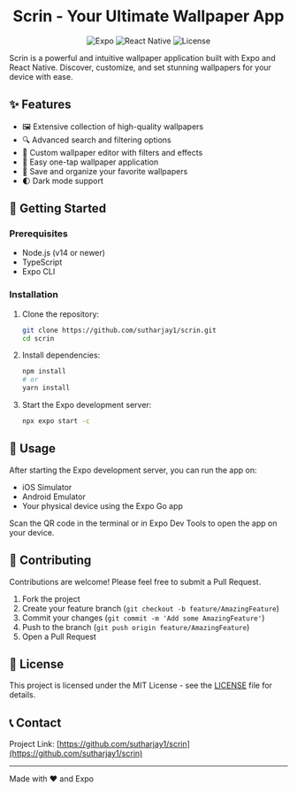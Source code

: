 <div align="center">

# Scrin - Your Ultimate Wallpaper App

![Expo](https://img.shields.io/badge/Expo-000020?style=for-the-badge&logo=expo&logoColor=white)
![React Native](https://img.shields.io/badge/React_Native-20232A?style=for-the-badge&logo=react&logoColor=61DAFB)
![License](https://img.shields.io/badge/license-MIT-blue.svg)
</div>

Scrin is a powerful and intuitive wallpaper application built with Expo and React Native. Discover, customize, and set stunning wallpapers for your device with ease.

## ✨ Features

- 🖼️ Extensive collection of high-quality wallpapers
- 🔍 Advanced search and filtering options
- 🎨 Custom wallpaper editor with filters and effects
- 📱 Easy one-tap wallpaper application
- 💾 Save and organize your favorite wallpapers
- 🌓 Dark mode support

## 🚀 Getting Started

### Prerequisites

- Node.js (v14 or newer)
- TypeScript
- Expo CLI

### Installation

1. Clone the repository:

   ```bash
   git clone https://github.com/sutharjay1/scrin.git
   cd scrin
   ```

2. Install dependencies:

   ```bash
   npm install
   # or
   yarn install
   ```

3. Start the Expo development server:

   ```bash
   npx expo start -c
   ```

## 📱 Usage

After starting the Expo development server, you can run the app on:

- iOS Simulator
- Android Emulator
- Your physical device using the Expo Go app

Scan the QR code in the terminal or in Expo Dev Tools to open the app on your device.

## 🤝 Contributing

Contributions are welcome! Please feel free to submit a Pull Request.

1. Fork the project
2. Create your feature branch (`git checkout -b feature/AmazingFeature`)
3. Commit your changes (`git commit -m 'Add some AmazingFeature'`)
4. Push to the branch (`git push origin feature/AmazingFeature`)
5. Open a Pull Request

## 📄 License

This project is licensed under the MIT License - see the [LICENSE](LICENSE) file for details.

## 📞 Contact

Project Link: [https://github.com/sutharjay1/scrin](https://github.com/sutharjay1/scrin)

---

Made with ❤️ and Expo
